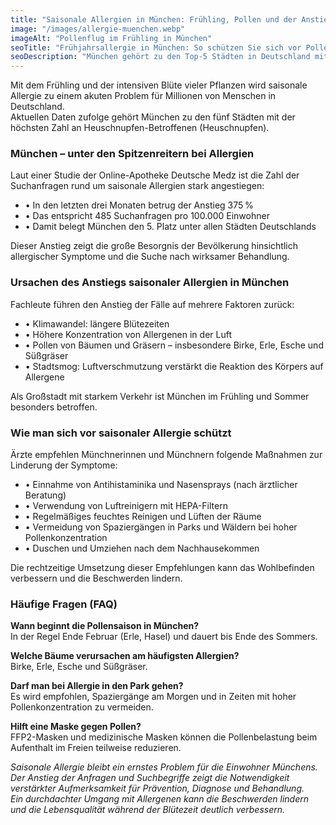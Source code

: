 ```yaml
---
title: "Saisonale Allergien in München: Frühling, Pollen und der Anstieg der Heuschnupfenfälle"
image: "/images/allergie-muenchen.webp"
imageAlt: "Pollenflug im Frühling in München"
seoTitle: "Frühjahrsallergie in München: So schützen Sie sich vor Pollen"
seoDescription: "München gehört zu den Top-5 Städten in Deutschland mit den meisten Heuschnupfen-Betroffenen. Ursachen, Tipps und Prävention in der Pollensaison."
---
```


Mit dem Frühling und der intensiven Blüte vieler Pflanzen wird saisonale Allergie zu einem akuten Problem für Millionen von Menschen in Deutschland.  
Aktuellen Daten zufolge gehört München zu den fünf Städten mit der höchsten Zahl an Heuschnupfen-Betroffenen (Heuschnupfen).

### München – unter den Spitzenreitern bei Allergien

Laut einer Studie der Online-Apotheke Deutsche Medz ist die Zahl der Suchanfragen rund um saisonale Allergien stark angestiegen:

- • In den letzten drei Monaten betrug der Anstieg 375 %  
- • Das entspricht 485 Suchanfragen pro 100.000 Einwohner  
- • Damit belegt München den 5. Platz unter allen Städten Deutschlands

Dieser Anstieg zeigt die große Besorgnis der Bevölkerung hinsichtlich allergischer Symptome und die Suche nach wirksamer Behandlung.

### Ursachen des Anstiegs saisonaler Allergien in München

Fachleute führen den Anstieg der Fälle auf mehrere Faktoren zurück:

- • Klimawandel: längere Blütezeiten  
- • Höhere Konzentration von Allergenen in der Luft  
- • Pollen von Bäumen und Gräsern – insbesondere Birke, Erle, Esche und Süßgräser  
- • Stadtsmog: Luftverschmutzung verstärkt die Reaktion des Körpers auf Allergene

Als Großstadt mit starkem Verkehr ist München im Frühling und Sommer besonders betroffen.

### Wie man sich vor saisonaler Allergie schützt

Ärzte empfehlen Münchnerinnen und Münchnern folgende Maßnahmen zur Linderung der Symptome:

- • Einnahme von Antihistaminika und Nasensprays (nach ärztlicher Beratung)  
- • Verwendung von Luftreinigern mit HEPA-Filtern  
- • Regelmäßiges feuchtes Reinigen und Lüften der Räume  
- • Vermeidung von Spaziergängen in Parks und Wäldern bei hoher Pollenkonzentration  
- • Duschen und Umziehen nach dem Nachhausekommen

Die rechtzeitige Umsetzung dieser Empfehlungen kann das Wohlbefinden verbessern und die Beschwerden lindern.

### Häufige Fragen (FAQ)

**Wann beginnt die Pollensaison in München?**  
In der Regel Ende Februar (Erle, Hasel) und dauert bis Ende des Sommers.

**Welche Bäume verursachen am häufigsten Allergien?**  
Birke, Erle, Esche und Süßgräser.

**Darf man bei Allergie in den Park gehen?**  
Es wird empfohlen, Spaziergänge am Morgen und in Zeiten mit hoher Pollenkonzentration zu vermeiden.

**Hilft eine Maske gegen Pollen?**  
FFP2-Masken und medizinische Masken können die Pollenbelastung beim Aufenthalt im Freien teilweise reduzieren.

*Saisonale Allergie bleibt ein ernstes Problem für die Einwohner Münchens.  
Der Anstieg der Anfragen und Suchbegriffe zeigt die Notwendigkeit verstärkter Aufmerksamkeit für Prävention, Diagnose und Behandlung.  
Ein durchdachter Umgang mit Allergenen kann die Beschwerden lindern und die Lebensqualität während der Blütezeit deutlich verbessern.*
